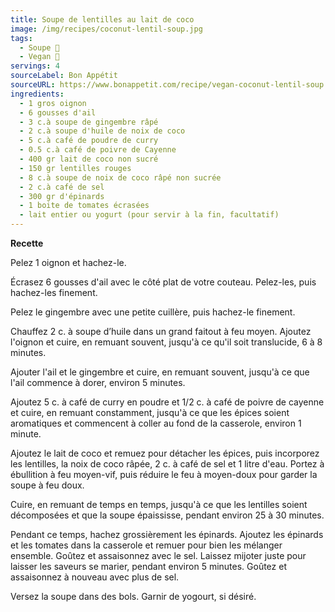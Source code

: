 ```yaml
---
title: Soupe de lentilles au lait de coco
image: /img/recipes/coconut-lentil-soup.jpg
tags:
  - Soupe 🥣
  - Vegan 🌱
servings: 4
sourceLabel: Bon Appétit
sourceURL: https://www.bonappetit.com/recipe/vegan-coconut-lentil-soup
ingredients:
  - 1 gros oignon
  - 6 gousses d'ail
  - 3 c.à soupe de gingembre râpé
  - 2 c.à soupe d'huile de noix de coco
  - 5 c.à café de poudre de curry
  - 0.5 c.à café de poivre de Cayenne
  - 400 gr lait de coco non sucré
  - 150 gr lentilles rouges
  - 8 c.à soupe de noix de coco râpé non sucrée
  - 2 c.à café de sel
  - 300 gr d'épinards
  - 1 boite de tomates écrasées
  - lait entier ou yogurt (pour servir à la fin, facultatif)
---
```

**Recette**

Pelez 1 oignon et hachez-le.

Écrasez 6 gousses d'ail avec le côté plat de votre couteau. Pelez-les, puis hachez-les finement.

Pelez le gingembre avec une petite cuillère, puis hachez-le finement.

Chauffez 2 c. à soupe d’huile dans un grand faitout à feu moyen. Ajoutez l'oignon et cuire, en remuant souvent, jusqu'à ce qu'il soit translucide, 6 à 8 minutes.

Ajouter l'ail et le gingembre et cuire, en remuant souvent, jusqu'à ce que l'ail commence à dorer, environ 5 minutes.

Ajoutez 5 c. à café de curry en poudre et 1/2 c. à café de poivre de cayenne et cuire, en remuant constamment, jusqu'à ce que les épices soient aromatiques et commencent à coller au fond de la casserole, environ 1 minute.

Ajoutez le lait de coco et remuez pour détacher les épices, puis incorporez les lentilles, la noix de coco râpée, 2 c. à café de sel et 1 litre d'eau. Portez à ébullition à feu moyen-vif, puis réduire le feu à moyen-doux pour garder la soupe à feu doux.

Cuire, en remuant de temps en temps, jusqu'à ce que les lentilles soient décomposées et que la soupe épaississe, pendant environ 25 à 30 minutes.

Pendant ce temps, hachez grossièrement les épinards. Ajoutez les épinards et les tomates dans la casserole et remuer pour bien les mélanger ensemble. Goûtez et assaisonnez avec le sel. Laissez mijoter juste pour laisser les saveurs se marier, pendant environ 5 minutes. Goûtez et assaisonnez à nouveau avec plus de sel.

Versez la soupe dans des bols. Garnir de yogourt, si désiré.